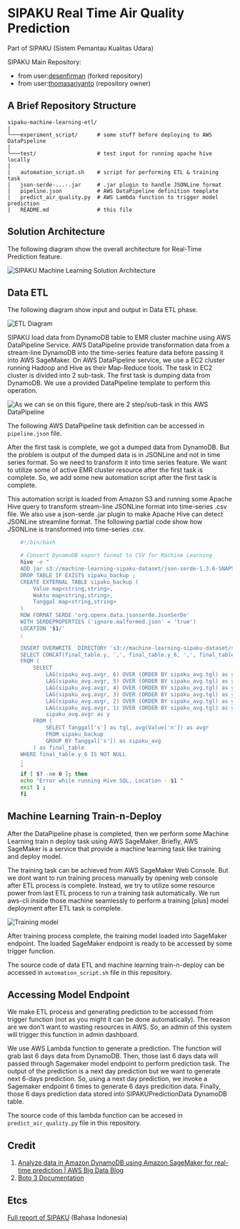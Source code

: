 # SIPAKU Real Time Air Quality Prediction

Part of SIPAKU (Sistem Pemantau Kualitas Udara)

SIPAKU Main Repository:

- from user:[desenfirman](https://github.com/desenfirman/sipaku) (forked repository)
- from user:[thomasariyanto](https://github.com/thomasaryanto/sipaku) (repository owner)

## A Brief Repository Structure

```text
sipaku-machine-learning-etl/
|
└───experiment_script/      # some stuff before deploying to AWS DataPipeline
|
└───test/                   # test input for running apache hive locally
|
|   automation_script.sh    # script for performing ETL & training task
|   json-serde-...-.jar     # .jar plugin to handle JSONLine format
|   pipeline.json           # AWS DataPipeline definition template
|   predict_air_quality.py  # AWS Lambda function to trigger model prediction
|   README.md               # this file

```

## Solution Architecture

The following diagram show the overall architecture for Real-Time Prediction feature.

![SIPAKU Machine Learning Solution Architecture](https://i.imgur.com/LFJYeV0.jpg)

## Data ETL

The following diagram show input and output in Data ETL phase.

![ETL Diagram](https://i.imgur.com/Cs3ZFmi.jpg)

SIPAKU load data from DynamoDB table to EMR cluster machine using AWS DataPipeline Service. AWS DataPipeline provide transformation data from a stream-line DynamoDB into the time-series feature data before passing it into AWS SageMaker. On AWS DataPipeline service, we use a EC2 cluster running Hadoop and Hive as their Map-Reduce tools. The task in EC2 cluster is divided into 2 sub-task. The first task is dumping data from DynamoDB. We use a provided DataPipeline template to perform this operation.

![As we can se on this figure, there are 2 step/sub-task in this AWS DataPipeline](https://i.imgur.com/HAXGy6M.png)

The following AWS DataPipeline task definition can be accessed in `pipeline.json` file.

After the first task is complete, we got a dumped data from DynamoDB. But the problem is output of the dumped data is in JSONLine and not in time series format. So we need to transform it into time series feature. We want to utilize some of active EMR cluster resource after the first task is complete. So, we add some new automation script after the first task is complete.

This automation script is loaded from Amazon S3 and running some Apache Hive query to transform stream-line JSONLine format into time-series .csv file. We also use a json-serde .jar plugin to make Apache Hive can detect JSONLine streamline format. The following partial code show how JSONLine is transformed into time-series .csv.

```bash
    #!/bin/bash

    # Convert DynamoDB export format to CSV for Machine Learning 
    hive -e "
    ADD jar s3://machine-learning-sipaku-dataset/json-serde-1.3.6-SNAPSHOT-jar-with-dependencies.jar ;
    DROP TABLE IF EXISTS sipaku_backup ;
    CREATE EXTERNAL TABLE sipaku_backup (  
        Value map<string,string>,
        Waktu map<string,string>,
        Tanggal map<string,string>
    ) 
    ROW FORMAT SERDE 'org.openx.data.jsonserde.JsonSerDe'  
    WITH SERDEPROPERTIES ('ignore.malformed.json' = 'true')
    LOCATION '$1/'
    ;

    INSERT OVERWRITE  DIRECTORY 's3://machine-learning-sipaku-dataset/sagemaker/' 
    SELECT CONCAT(final_table.y, ',', final_table.y_6, ',', final_table.y_5, ',', final_table.y_4, ',', final_table.y_3, ',', final_table.y_2, ',', final_table.y_1) as csv
    FROM (
        SELECT 
            LAG(sipaku_avg.avgr, 6) OVER (ORDER BY sipaku_avg.tgl) as y_6, 
            LAG(sipaku_avg.avgr, 5) OVER (ORDER BY sipaku_avg.tgl) as y_5, 
            LAG(sipaku_avg.avgr, 4) OVER (ORDER BY sipaku_avg.tgl) as y_4, 
            LAG(sipaku_avg.avgr, 3) OVER (ORDER BY sipaku_avg.tgl) as y_3, 
            LAG(sipaku_avg.avgr, 2) OVER (ORDER BY sipaku_avg.tgl) as y_2, 
            LAG(sipaku_avg.avgr, 1) OVER (ORDER BY sipaku_avg.tgl) as y_1, 
            sipaku_avg.avgr as y
        FROM (
            SELECT Tanggal['s'] as tgl, avg(Value['n']) as avgr
            FROM sipaku_backup
            GROUP BY Tanggal['s']) as sipaku_avg
        ) as final_table
    WHERE final_table.y_6 IS NOT NULL
    ;
    "
    if [ $? -ne 0 ]; then 
    echo "Error while running Hive SQL, Location - $1 "
    exit 1 ;
    fi
```

## Machine Learning Train-n-Deploy

After the DataPipeline phase is completed, then we perform some Machine Learning train n deploy task using AWS SageMaker. Briefly, AWS SageMaker is a service that provide a machine learning task like training and deploy model.

The training task can be achieved from AWS SageMaker Web Console. But we dont want to run training process manually by opening web console after ETL process is complete. Instead, we try to utilize some resource power from last ETL process to run a training task automatically. We run aws-cli inside those machine seamlessly to perform a training [plus] model deployment after ETL task is complete.

![Training model](https://i.imgur.com/Elvk80L.jpg)

After training process complete, the training model loaded into SageMaker endpoint. The loaded SageMaker endpoint is ready to be accessed by some trigger function.

The source code of data ETL and machine learning train-n-deploy can be accessed in `automation_script.sh` file in this repository.

## Accessing Model Endpoint

We make ETL process and generating prediction to be accessed from trigger function (not as you might it can be done automatically). The reason are we don't want to wasting resources in AWS. So, an admin of this system will trigger this function in admin dashboard.

We use AWS Lambda function to generate a prediction. The function will grab last 6 days data from DynamoDB. Then, those last 6 days data will passed through Sagemaker model endpoint to perform prediction task. The output of the prediction is a next day prediction but we want to generate next 6-days prediction. So, using a next day prediction, we invoke a Sagemaker endpoint 6 times to generate 6 days predicition data. Finally, those 6 days prediction data stored into SIPAKUPredictionData DynamoDB table.

The source code of this lambda function can be accesed in `predict_air_quality.py` file in this repository.

## Credit

1. [Analyze data in Amazon DynamoDB using Amazon SageMaker for real-time prediction | AWS Big Data Blog](https://aws.amazon.com/blogs/big-data/analyze-data-in-amazon-dynamodb-using-amazon-sagemaker-for-real-time-prediction/)
2. [Boto 3 Documentation](https://boto3.amazonaws.com/v1/documentation/api/latest/index.html)

## Etcs

[Full report of SIPAKU](https://docs.google.com/document/d/1IfSTj5QtwFh-Ooi6DRjt3teGczYhdKKIbzEIaCpWcuU) (Bahasa Indonesia)
